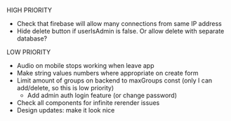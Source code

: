 HIGH PRIORITY

- Check that firebase will allow many connections from same IP address
- Hide delete button if userIsAdmin is false. Or allow delete with
  separate database?

LOW PRIORITY

- Audio on mobile stops working when leave app
- Make string values numbers where appropriate on create form
- Limit amount of groups on backend to maxGroups const (only I can add/delete,
  so this is low priority)
  - Add admin auth login feature (or change password)
- Check all components for infinite rerender issues
- Design updates: make it look nice
